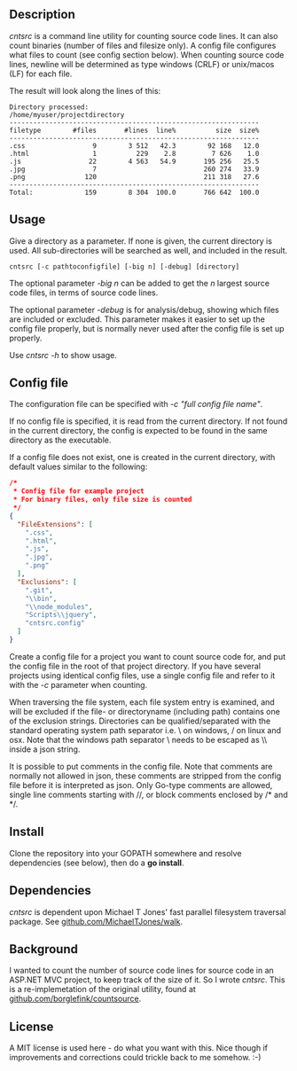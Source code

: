 ## Description

*cntsrc* is a command line utility for counting source code lines. It can also count binaries (number of files and filesize only). A config file configures what files to count (see config section below). When counting source code lines, newline will be determined as type windows (CRLF) or unix/macos (LF) for each file.

The result will look along the lines of this:
```
Directory processed:
/home/myuser/projectdirectory
---------------------------------------------------------------
filetype        #files       #lines  line%          size  size%
---------------------------------------------------------------
.css                 9        3 512   42.3        92 168   12.0
.html                1          229    2.8         7 626    1.0
.js                 22        4 563   54.9       195 256   25.5
.jpg                 7                           260 274   33.9
.png               120                           211 318   27.6
---------------------------------------------------------------
Total:             159        8 304  100.0       766 642  100.0
```

## Usage

Give a directory as a parameter. If none is given, the current directory is used. All sub-directories will be searched as well, and included in the result.

```
cntsrc [-c pathtoconfigfile] [-big n] [-debug] [directory] 
```

The optional parameter *-big n* can be added to get the *n* largest source code files, in terms of source code lines.

The optional parameter *-debug* is for analysis/debug, showing which files are included or excluded. This parameter makes it easier to set up the config file properly, but is normally never used after the config file is set up properly.

Use *cntsrc -h* to show usage.

## Config file

The configuration file can be specified with *-c "full config file name"*. 

If no config file is specified, it is read from the current directory. If not found in the current directory, the config is expected to be found in the same directory as the executable. 

If a config file does not exist, one is created in the current directory, with default values similar to the following:

```JSON
/*
 * Config file for example project
 * For binary files, only file size is counted
 */
{
  "FileExtensions": [
    ".css",
    ".html",
    ".js",
    ".jpg",
    ".png"
  ],
  "Exclusions": [
    ".git",
    "\\bin",
    "\\node_modules",
    "Scripts\\jquery",
    "cntsrc.config"
  ]
}
```

Create a config file for a project you want to count source code for, and put the config file in the root of that project directory. If you have several projects using identical config files, use a single config file and refer to it with the *-c* parameter when counting.

When traversing the file system, each file system entry is examined, and will be excluded if the file- or directoryname (including path) contains one of the exclusion strings. Directories can be qualified/separated with the standard operating system path separator i.e. \ on windows, / on linux and osx. Note that the windows path separator \ needs to be escaped  as \\\\ inside a json string.

It is possible to put comments in the config file. Note that comments are normally not allowed in json, these comments are stripped from the config file before it is interpreted as json. Only Go-type comments are allowed, single line comments starting with //, or block comments enclosed by /\* and \*/.

## Install

Clone the repository into your GOPATH somewhere and resolve dependencies (see below), then do a **go install**.

## Dependencies

_cntsrc_ is dependent upon Michael T Jones' fast parallel filesystem traversal package. 
See [github.com/MichaelTJones/walk](https://github.com/MichaelTJones/walk). 

## Background

I wanted to count the number of source code lines for source code in an ASP.NET MVC project, to keep track of the size of it. So I wrote _cntsrc_. This is a re-implemetation of the original utility, found at [github.com/borglefink/countsource](https://github.com/borglefink/countsource).

## License

A MIT license is used here - do what you want with this. Nice though if improvements and corrections could trickle back to me somehow. :-)
